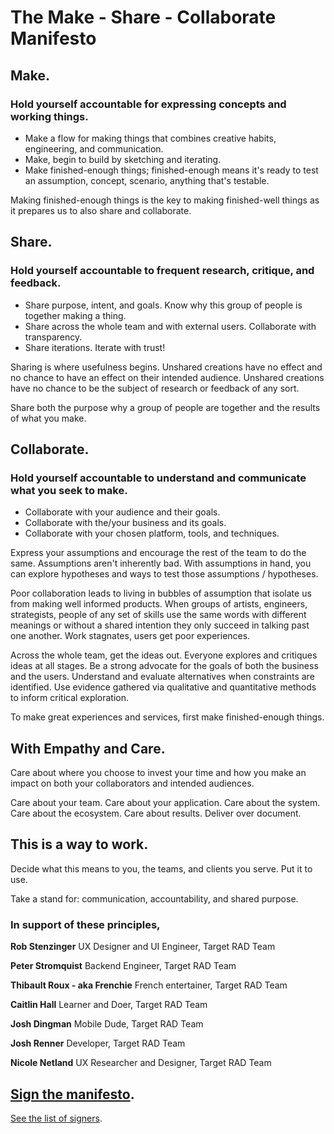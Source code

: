 # The Make - Share - Collaborate Manifesto

## Make.

### Hold yourself accountable for expressing concepts and working things.

*  Make a flow for making things that combines creative habits, engineering, and communication.
*  Make, begin to build by sketching and iterating.
*  Make finished-enough things; finished-enough means it's ready to test an assumption, concept, scenario, anything that's testable.

Making finished-enough things is the key to making finished-well things as it prepares us to also share and collaborate.  


## Share.  

### Hold yourself accountable to frequent research, critique, and feedback.

*  Share purpose, intent, and goals. Know why this group of people is together making a thing.
*  Share across the whole team and with external users. Collaborate with transparency.
*  Share iterations. Iterate with trust!

Sharing is where usefulness begins. Unshared creations have no effect and no chance to have an effect on their intended audience. Unshared creations have no chance to be the subject of research or feedback of any sort.

Share both the purpose why a group of people are together and the results of what you make.


## Collaborate.

### Hold yourself accountable to understand and communicate what you seek to make.

*  Collaborate with your audience and their goals.
*  Collaborate with the/your business and its goals.
*  Collaborate with your chosen platform, tools, and techniques.

Express your assumptions and encourage the rest of the team to do the same. Assumptions aren't inherently bad. With assumptions in hand, you can explore hypotheses and ways to test those assumptions / hypotheses.

Poor collaboration leads to living in bubbles of assumption that isolate us from making well informed products. When groups of artists, engineers, strategists, people of any set of skills use the same words with different meanings or without a shared intention they only succeed in talking past one another. Work stagnates, users get poor experiences.

Across the whole team, get the ideas out. Everyone explores and critiques ideas at all stages. Be a strong advocate for the goals of both the business and the users. Understand and evaluate alternatives when constraints are identified. Use evidence gathered via qualitative and quantitative methods to inform critical exploration.

To make great experiences and services, first make finished-enough things.


## With Empathy and Care.

Care about where you choose to invest your time and how you make an impact on both your collaborators and intended audiences.

Care about your team. Care about your application. Care about the system.  Care about the ecosystem. Care about results. Deliver over document.  


## This is a way to work.

Decide what this means to you, the teams, and clients you serve. Put it to use.

Take a stand for: communication, accountability, and shared purpose.


### In support of these principles,

**Rob Stenzinger**
UX Designer and UI Engineer, Target RAD Team

**Peter Stromquist**
Backend Engineer, Target RAD Team

**Thibault Roux - aka Frenchie**
French entertainer, Target RAD Team

**Caitlin Hall**
Learner and Doer, Target RAD Team

**Josh Dingman**
Mobile Dude, Target RAD Team

**Josh Renner**
Developer, Target RAD Team

**Nicole Netland**
UX Researcher and Designer, Target RAD Team

## [Sign the manifesto](https://docs.google.com/forms/d/1b2nQ8R-HFiIltgpp8RBBLZDOuPi16kMvl0_0qoJiInU/viewform?usp=send_form).

[See the list of signers](https://docs.google.com/spreadsheet/ccc?key=0AowFRQ9BZ50-dF8tNmE3TUxfbzJGV0ItX1E4dF9NdGc&usp=sharing).
